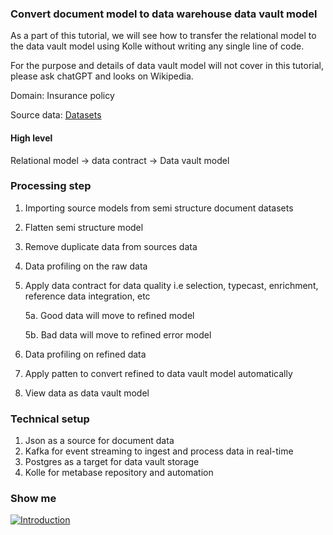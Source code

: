 ### Convert document model to data warehouse data vault model

As a part of this tutorial, we will see how to transfer the relational model to the data vault model using Kolle without writing any single line of code.

For the purpose and details of data vault model will not cover in this tutorial, please ask chatGPT and looks on Wikipedia.

Domain: Insurance policy

Source data: [Datasets](https://github.com/databricks-industry-solutions/dlt-insurance-claims/blob/main/data/samples/mysql/policies.csv)

#### High level

Relational model -> data contract -> Data vault model

### Processing step

1. Importing source models from semi structure document datasets
2. Flatten semi structure model
3. Remove duplicate data from sources data
4. Data profiling on the raw data
5. Apply data contract for data quality i.e selection, typecast, enrichment, reference data integration, etc

   5a. Good data will move to refined model

   5b. Bad data will move to refined error model
6. Data profiling on refined data
7. Apply patten to convert refined to data vault model automatically
8. View data as data vault model

### Technical setup

1. Json as a source for document data
2. Kafka for event streaming to ingest and process data in real-time
3. Postgres as a target for data vault storage
4. Kolle for metabase repository and automation

### Show me

[![Introduction](https://img.youtube.com/vi/rBooWhPqZX8/0.jpg)](https://youtu.be/rBooWhPqZX8)
